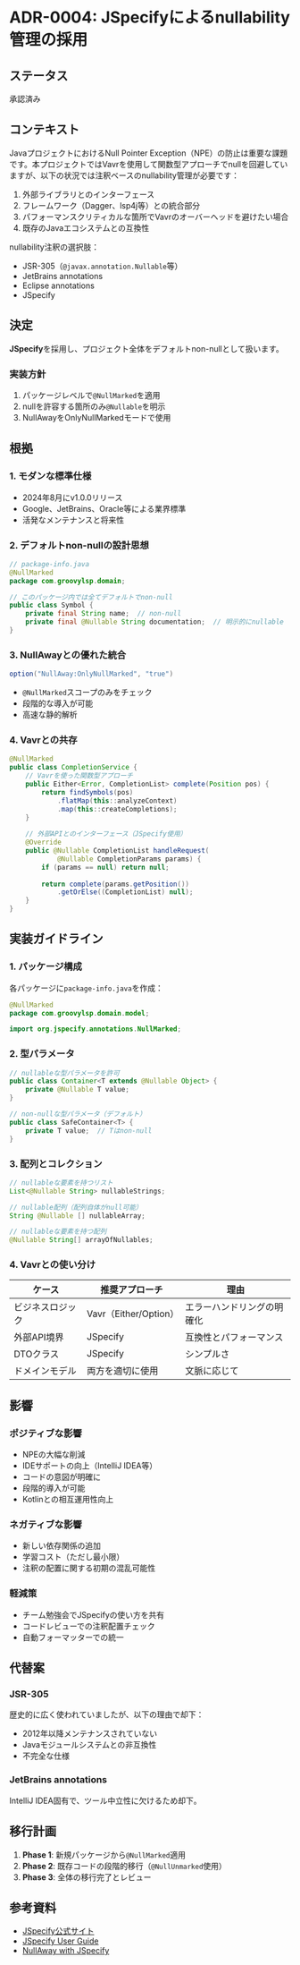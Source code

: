 # ADR-0004: JSpecifyによるnullability管理の採用

## ステータス

承認済み

## コンテキスト

JavaプロジェクトにおけるNull Pointer Exception（NPE）の防止は重要な課題です。本プロジェクトではVavrを使用して関数型アプローチでnullを回避していますが、以下の状況では注釈ベースのnullability管理が必要です：

1. 外部ライブラリとのインターフェース
2. フレームワーク（Dagger、lsp4j等）との統合部分
3. パフォーマンスクリティカルな箇所でVavrのオーバーヘッドを避けたい場合
4. 既存のJavaエコシステムとの互換性

nullability注釈の選択肢：
- JSR-305（`@javax.annotation.Nullable`等）
- JetBrains annotations
- Eclipse annotations
- JSpecify

## 決定

**JSpecify**を採用し、プロジェクト全体をデフォルトnon-nullとして扱います。

### 実装方針

1. パッケージレベルで`@NullMarked`を適用
2. nullを許容する箇所のみ`@Nullable`を明示
3. NullAwayをOnlyNullMarkedモードで使用

## 根拠

### 1. モダンな標準仕様
- 2024年8月にv1.0.0リリース
- Google、JetBrains、Oracle等による業界標準
- 活発なメンテナンスと将来性

### 2. デフォルトnon-nullの設計思想
```java
// package-info.java
@NullMarked
package com.groovylsp.domain;

// このパッケージ内では全てデフォルトでnon-null
public class Symbol {
    private final String name;  // non-null
    private final @Nullable String documentation;  // 明示的にnullable
}
```

### 3. NullAwayとの優れた統合
```gradle
option("NullAway:OnlyNullMarked", "true")
```
- `@NullMarked`スコープのみをチェック
- 段階的な導入が可能
- 高速な静的解析

### 4. Vavrとの共存
```java
@NullMarked
public class CompletionService {
    // Vavrを使った関数型アプローチ
    public Either<Error, CompletionList> complete(Position pos) {
        return findSymbols(pos)
            .flatMap(this::analyzeContext)
            .map(this::createCompletions);
    }
    
    // 外部APIとのインターフェース（JSpecify使用）
    @Override
    public @Nullable CompletionList handleRequest(
            @Nullable CompletionParams params) {
        if (params == null) return null;
        
        return complete(params.getPosition())
            .getOrElse((CompletionList) null);
    }
}
```

## 実装ガイドライン

### 1. パッケージ構成
各パッケージに`package-info.java`を作成：
```java
@NullMarked
package com.groovylsp.domain.model;

import org.jspecify.annotations.NullMarked;
```

### 2. 型パラメータ
```java
// nullableな型パラメータを許可
public class Container<T extends @Nullable Object> {
    private @Nullable T value;
}

// non-nullな型パラメータ（デフォルト）
public class SafeContainer<T> {
    private T value;  // Tはnon-null
}
```

### 3. 配列とコレクション
```java
// nullableな要素を持つリスト
List<@Nullable String> nullableStrings;

// nullable配列（配列自体がnull可能）
String @Nullable [] nullableArray;

// nullableな要素を持つ配列
@Nullable String[] arrayOfNullables;
```

### 4. Vavrとの使い分け

| ケース | 推奨アプローチ | 理由 |
|--------|--------------|------|
| ビジネスロジック | Vavr（Either/Option） | エラーハンドリングの明確化 |
| 外部API境界 | JSpecify | 互換性とパフォーマンス |
| DTOクラス | JSpecify | シンプルさ |
| ドメインモデル | 両方を適切に使用 | 文脈に応じて |

## 影響

### ポジティブな影響
- NPEの大幅な削減
- IDEサポートの向上（IntelliJ IDEA等）
- コードの意図が明確に
- 段階的導入が可能
- Kotlinとの相互運用性向上

### ネガティブな影響
- 新しい依存関係の追加
- 学習コスト（ただし最小限）
- 注釈の配置に関する初期の混乱可能性

### 軽減策
- チーム勉強会でJSpecifyの使い方を共有
- コードレビューでの注釈配置チェック
- 自動フォーマッターでの統一

## 代替案

### JSR-305
歴史的に広く使われていましたが、以下の理由で却下：
- 2012年以降メンテナンスされていない
- Javaモジュールシステムとの非互換性
- 不完全な仕様

### JetBrains annotations
IntelliJ IDEA固有で、ツール中立性に欠けるため却下。

## 移行計画

1. **Phase 1**: 新規パッケージから`@NullMarked`適用
2. **Phase 2**: 既存コードの段階的移行（`@NullUnmarked`使用）
3. **Phase 3**: 全体の移行完了とレビュー

## 参考資料

- [JSpecify公式サイト](https://jspecify.dev/)
- [JSpecify User Guide](https://github.com/jspecify/jspecify/wiki/User-Guide)
- [NullAway with JSpecify](https://github.com/uber/NullAway/wiki/JSpecify-Support)